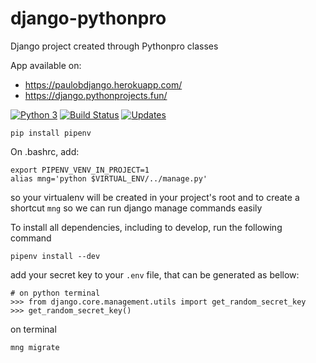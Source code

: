 # django-pythonpro
Django project created through Pythonpro classes

App available on:
* https://paulobdjango.herokuapp.com/
* https://django.pythonprojects.fun/

[![Python 3](https://pyup.io/repos/github/paulobueno/django-pythonpro/python-3-shield.svg)](https://pyup.io/repos/github/paulobueno/django-pythonpro/)
[![Build Status](https://travis-ci.org/paulobueno/django-pythonpro.svg?branch=master)](https://travis-ci.org/paulobueno/django-pythonpro)
[![Updates](https://pyup.io/repos/github/paulobueno/django-pythonpro/shield.svg)](https://pyup.io/repos/github/paulobueno/django-pythonpro/)

```
pip install pipenv
```
On .bashrc, add:  
```
export PIPENV_VENV_IN_PROJECT=1
alias mng='python $VIRTUAL_ENV/../manage.py'
```    
so your virtualenv will be created in your project's root and to create a shortcut `mng` so we can run django manage commands easily

To install all dependencies, including to develop, run the following command
```
pipenv install --dev
```
add your secret key to your `.env` file, that can be generated as bellow:
```
# on python terminal
>>> from django.core.management.utils import get_random_secret_key
>>> get_random_secret_key()
```

on terminal
```
mng migrate
```